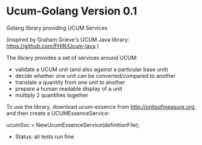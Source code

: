 # Ucum-Golang Version 0.1
Golang library providing UCUM Services

(inspired by Graham Grieve's UCUM Java library: https://github.com/FHIR/Ucum-java )

The library provides a set of services around UCUM:

- validate a UCUM unit (and also against a particular base unit)
- decide whether one unit can be converted/compared to another
- translate a quantity from one unit to another 
- prepare a human readable display of a unit 
- multiply 2 quantities together

To use the library, download ucum-essence from http://unitsofmeasure.org, and then create a UCUMEssenceService:

ucumSvc = NewUcumEssenceService(definitionFile);

- Status: all tests run fine
